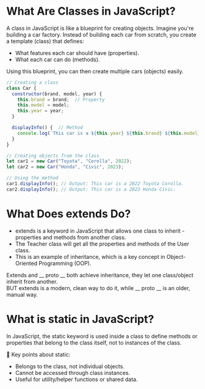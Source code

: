 # What Are Classes in JavaScript?
A class in JavaScript is like a blueprint for creating objects. Imagine you're building a car factory. Instead of building each car from scratch, you create a template (class) that defines:

- What features each car should have (properties).
- What each car can do (methods).  

Using this blueprint, you can then create multiple cars (objects) easily.

```javascript
// Creating a class
class Car {
  constructor(brand, model, year) {
    this.brand = brand;  // Property
    this.model = model;
    this.year = year;
  }

  displayInfo() {  // Method
    console.log(`This car is a ${this.year} ${this.brand} ${this.model}.`);
  }
}

// Creating objects from the class
let car1 = new Car("Toyota", "Corolla", 2022);
let car2 = new Car("Honda", "Civic", 2023);

// Using the method
car1.displayInfo(); // Output: This car is a 2022 Toyota Corolla.
car2.displayInfo(); // Output: This car is a 2023 Honda Civic.
```

# What Does extends Do?
- extends is a keyword in JavaScript that allows one class to inherit - properties and methods from another class.
- The Teacher class will get all the properties and methods of the User class.
- This is an example of inheritance, which is a key concept in Object-Oriented Programming (OOP).

Extends and __ proto __ both achieve inheritance, they let one class/object inherit from another.  
BUT extends is a modern, clean way to do it, while __ proto __ is an older, manual way.

# What is static in JavaScript?
In JavaScript, the static keyword is used inside a class to define methods or properties that belong to the class itself, not to instances of the class.

📌 Key points about static:

- Belongs to the class, not individual objects.
- Cannot be accessed through class instances.
- Useful for utility/helper functions or shared data.